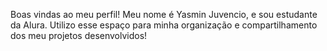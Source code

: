 Boas vindas ao meu perfil!
Meu nome é Yasmin Juvencio, e sou estudante da Alura.
Utilizo esse espaço para minha organização e compartilhamento dos meu projetos desenvolvidos!
